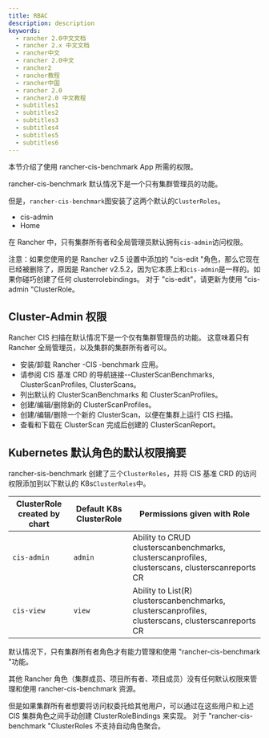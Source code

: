 ```yaml
---
title: RBAC
description: description
keywords:
  - rancher 2.0中文文档
  - rancher 2.x 中文文档
  - rancher中文
  - rancher 2.0中文
  - rancher2
  - rancher教程
  - rancher中国
  - rancher 2.0
  - rancher2.0 中文教程
  - subtitles1
  - subtitles2
  - subtitles3
  - subtitles4
  - subtitles5
  - subtitles6
---
```


本节介绍了使用 rancher-cis-benchmark App 所需的权限。

rancher-cis-benchmark 默认情况下是一个只有集群管理员的功能。

但是，`rancher-cis-benchmark`图安装了这两个默认的`ClusterRoles`。

- cis-admin
- Home

在 Rancher 中，只有集群所有者和全局管理员默认拥有`cis-admin`访问权限。

注意：如果您使用的是 Rancher v2.5 设置中添加的 "cis-edit "角色，那么它现在已经被删除了，原因是
Rancher v2.5.2，因为它本质上和`cis-admin`是一样的。如果你碰巧创建了任何 clusterrolebindings。
对于 "cis-edit"，请更新为使用 "cis-admin "ClusterRole。

## Cluster-Admin 权限

Rancher CIS 扫描在默认情况下是一个仅有集群管理员的功能。
这意味着只有 Rancher 全局管理员，以及集群的集群所有者可以。

- 安装/卸载 Rancher -CIS -benchmark 应用。
- 请参阅 CIS 基准 CRD 的导航链接--ClusterScanBenchmarks, ClusterScanProfiles, ClusterScans。
- 列出默认的 ClusterScanBenchmarks 和 ClusterScanProfiles。
- 创建/编辑/删除新的 ClusterScanProfiles。
- 创建/编辑/删除一个新的 ClusterScan，以便在集群上运行 CIS 扫描。
- 查看和下载在 ClusterScan 完成后创建的 ClusterScanReport。

## Kubernetes 默认角色的默认权限摘要

rancher-sis-benchmark 创建了三个`ClusterRoles`，并将 CIS 基准 CRD 的访问权限添加到以下默认的 K8s`ClusterRoles`中。

| ClusterRole created by chart | Default K8s ClusterRole | Permissions given with Role                                                                        |
| ---------------------------- | ----------------------- | -------------------------------------------------------------------------------------------------- |
| `cis-admin`                  | `admin`                 | Ability to CRUD clusterscanbenchmarks, clusterscanprofiles, clusterscans, clusterscanreports CR    |
| `cis-view`                   | `view `                 | Ability to List(R) clusterscanbenchmarks, clusterscanprofiles, clusterscans, clusterscanreports CR |

默认情况下，只有集群所有者角色才有能力管理和使用 "rancher-cis-benchmark "功能。

其他 Rancher 角色（集群成员、项目所有者、项目成员）没有任何默认权限来管理和使用 rancher-cis-benchmark 资源。

但是如果集群所有者想要将访问权委托给其他用户，可以通过在这些用户和上述 CIS 集群角色之间手动创建 ClusterRoleBindings 来实现。
对于 "rancher-cis-benchmark "ClusterRoles 不支持自动角色聚合。
